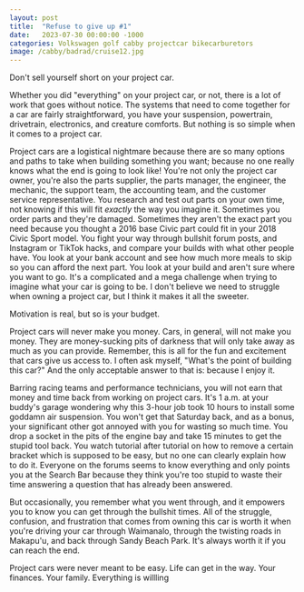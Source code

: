```yaml
---
layout: post
title:  "Refuse to give up #1"
date:   2023-07-30 00:00:00 -1000
categories: Volkswagen golf cabby projectcar bikecarburetors
image: /cabby/badrad/cruise12.jpg
---
```


Don't sell yourself short on your project car.

Whether you did "everything" on your project car, or not, there is a lot of work that goes without notice. The systems that need to come together for a car are fairly straightforward, you have your suspension, powertrain, drivetrain, electronics, and creature comforts. But nothing is so simple when it comes to a project car.

Project cars are a logistical nightmare because there are so many options and paths to take when building something you want; because no one really knows what the end is going to look like! You're not only the project car owner, you're also the parts supplier, the parts manager, the engineer, the mechanic, the support team, the accounting team, and the customer service representative. You research and test out parts on your own time, not knowing if this will fit *exactly* the way you imagine it. Sometimes you order parts and they're damaged. Sometimes they aren't the exact part you need because you thought a 2016 base Civic part could fit in your 2018 Civic Sport model. You fight your way through bullshit forum posts, and Instagram or TikTok hacks, and compare your builds with what other people have.  You look at your bank account and see how much more meals to skip so you can afford the next part. You look at your build and aren't sure where you want to go. It's a complicated and a mega challenge when trying to imagine what your car is going to be. I don't believe we need to struggle when owning a project car, but I think it makes it all the sweeter.

Motivation is real, but so is your budget.

Project cars will never make you money. Cars, in general, will not make you money. They are money-sucking pits of darkness that will only take away as much as you can provide. Remember, this is all for the fun and excitement that cars give us access to. I often ask myself, "What's the point of building this car?" And the only acceptable answer to that is: because I enjoy it.

Barring racing teams and performance technicians, you will not earn that money and time back from working on project cars. It's 1 a.m. at your buddy's garage wondering why this 3-hour job took 10 hours to install some goddamn air suspension. You won't get that Saturday back, and as a bonus, your significant other got annoyed with you for wasting so much time. You drop a socket in the pits of the engine bay and take 15 minutes to get the stupid tool back. You watch tutorial after tutorial on how to remove a certain bracket which is supposed to be easy, but no one can clearly explain how to do it. Everyone on the forums seems to know everything and only points you at the Search Bar because they think you're too stupid to waste their time answering a question that has already been answered.

But occasionally, you remember what you went through, and it empowers you to know you can get through the bullshit times. All of the struggle, confusion, and frustration that comes from owning this car is worth it when you're driving your car through Waimanalo, through the twisting roads in Makapu'u, and back through Sandy Beach Park. It's always worth it if you can reach the end.

Project cars were never meant to be easy. Life can get in the way. Your finances. Your family. Everything is willling 